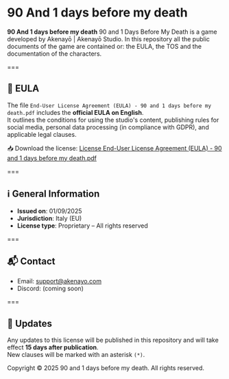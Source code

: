 # 90 And 1 days before my death
**90 And 1 days before my death** 90 and 1 Days Before My Death is a game developed by Akenayō | Akenayō Studio.
In this repository all the public documents of the game are contained or: the EULA, the TOS and the documentation of the characters.

===

## 📄 EULA

The file `End-User License Agreement (EULA) - 90 and 1 days before my death.pdf` includes the **official EULA on English**.  
It outlines the conditions for using the studio's content, publishing rules for social media, personal data processing (in compliance with GDPR), and applicable legal clauses.

📥 Download the license: [License End-User License Agreement (EULA) - 90 and 1 days before my death.pdf](/blob/main/End-User%20License%20Agreement%20(EULA)%20-%2090%20and%201%20days%20before%20my%20death.pdf)

===

## ℹ️ General Information

- **Issued on**: 01/09/2025
- **Jurisdiction**: Italy (EU)  
- **License type**: Proprietary – All rights reserved

===

## 📬 Contact

- Email: support@akenayo.com
- Discord: (coming soon)

===

## 📢 Updates

Any updates to this license will be published in this repository and will take effect **15 days after publication**.  
New clauses will be marked with an asterisk `(*)`.


Copyright © 2025 90 and 1 days before my death. All rights reserved.
